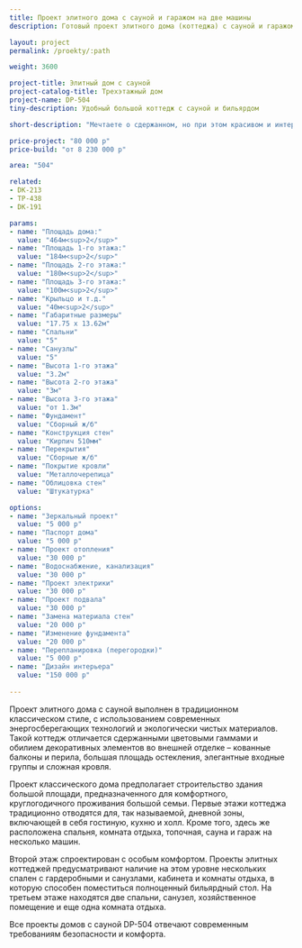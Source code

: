 ```yaml
---
title: Проект элитного дома с сауной и гаражом на две машины
description: Готовый проект элитного дома (коттеджа) с сауной и гаражом на две машины, из кирпича, газобетона или пеноблоков. Площадь&#58; 504 м.кв.

layout: project
permalink: /proekty/:path

weight: 3600

project-title: Элитный дом с сауной
project-catalog-title: Трехэтажный дом
project-name: DP-504
tiny-description: Удобный большой коттедж с сауной и бильярдом

short-description: "Мечтаете о сдержанном, но при этом красивом и интересном коттедже? Тогда проект классического дома для вас. Большие пространства, много света, скромный декор - классика это определенный статус, некоторая духовность и уровень жизни. Такой коттедж не будет вычурным, но непременно будет выделяться среди других. Необычайно полезная для здоровья сауна погружает в атмосферу отдыха и спокойствия. Приятный древесный аромат, сухой пар и горячий чай расслабляют тело и душу."

price-project: "80 000 р"
price-build: "от 8 230 000 р"

area: "504"

related:
- DK-213
- TP-438
- DK-191

params:
- name: "Площадь дома:"
  value: "464м<sup>2</sup>"
- name: "Площадь 1-го этажа:"
  value: "184м<sup>2</sup>"
- name: "Площадь 2-го этажа:"
  value: "180м<sup>2</sup>"
- name: "Площадь 3-го этажа:"
  value: "100м<sup>2</sup>"
- name: "Крыльцо и т.д."
  value: "40м<sup>2</sup>"
- name: "Габаритные размеры"
  value: "17.75 x 13.62м"
- name: "Спальни"
  value: "5"
- name: "Санузлы"
  value: "5"
- name: "Высота 1-го этажа"
  value: "3.2м"
- name: "Высота 2-го этажа"
  value: "3м"
- name: "Высота 3-го этажа"
  value: "от 1.3м"
- name: "Фундамент"
  value: "Сборный ж/б"
- name: "Конструкция стен"
  value: "Кирпич 510мм"
- name: "Перекрытия"
  value: "Сборные ж/б"
- name: "Покрытие кровли"
  value: "Металлочерепица"
- name: "Облицовка стен"
  value: "Штукатурка"

options:
- name: "Зеркальный проект"
  value: "5 000 р"
- name: "Паспорт дома"
  value: "5 000 р"
- name: "Проект отопления"
  value: "30 000 р"
- name: "Водоснабжение, канализация"
  value: "30 000 р"
- name: "Проект электрики"
  value: "30 000 р"
- name: "Проект подвала"
  value: "30 000 р"
- name: "Замена материала стен"
  value: "20 000 р"
- name: "Изменение фундамента"
  value: "20 000 р"
- name: "Перепланировка (перегородки)"
  value: "5 000 р"
- name: "Дизайн интерьера"
  value: "150 000 р"
  
---
```

Проект элитного дома с сауной выполнен в традиционном классическом стиле, с использованием современных энергосберегающих технологий и экологически чистых материалов. Такой коттедж отличается сдержанными цветовыми гаммами и обилием декоративных элементов во внешней отделке – кованные балконы и перила, большая площадь остекления, элегантные входные группы и сложная кровля.

Проект классического дома предполагает строительство здания большой площади, предназначенного для комфортного, круглогодичного проживания большой семьи. Первые этажи коттеджа традиционно отводятся для, так называемой, дневной зоны, включающей в себя гостиную, кухню и холл. Кроме того, здесь же расположена спальня, комната отдыха, топочная, сауна и гараж на несколько машин.

Второй этаж спроектирован с особым комфортом. Проекты элитных коттеджей предусматривают наличие на этом уровне нескольких спален с гардеробными и санузлами, кабинета и комнаты отдыха, в которую способен поместиться полноценный бильярдный стол. На третьем этаже находятся две спальни, санузел, хозяйственное помещение и еще одна комната отдыха.

Все проекты домов с сауной DP-504 отвечают современным требованиям безопасности и комфорта.